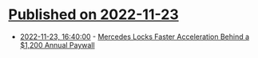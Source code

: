 # [Published on 2022-11-23](index.md)

* [2022-11-23, 16:40:00](https://tech.slashdot.org/story/22/11/23/1632243/mercedes-locks-faster-acceleration-behind-a-1200-annual-paywall?utm_source=rss1.0mainlinkanon&utm_medium=feed) - [Mercedes Locks Faster Acceleration Behind a $1,200 Annual Paywall](https://tech.slashdot.org/story/22/11/23/1632243/mercedes-locks-faster-acceleration-behind-a-1200-annual-paywall?utm_source=rss1.0mainlinkanon&utm_medium=feed)
